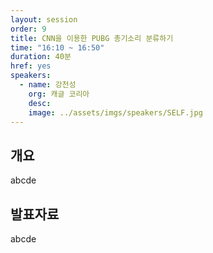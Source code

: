```yaml
---
layout: session
order: 9
title: CNN을 이용한 PUBG 총기소리 분류하기
time: "16:10 ~ 16:50"
duration: 40분
href: yes
speakers:
  - name: 강천성
    org: 캐글 코리아
    desc:
    image: ../assets/imgs/speakers/SELF.jpg
---
```

## 개요
abcde
## 발표자료
abcde
